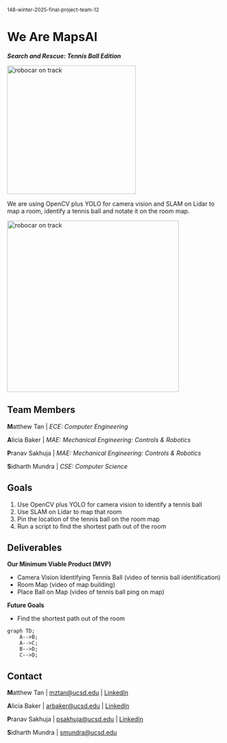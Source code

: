 <sup>148-winter-2025-final-project-team-12</sup>

# **We Are MapsAI**
***Search and Rescue: Tennis Ball Edition***

<img src="https://github.com/UCSD-ECEMAE-148/148-winter-2025-final-project-team-12/blob/main/media/car.jpeg" alt="robocar on track" width="300" />

We are using OpenCV plus YOLO for camera vision and SLAM on Lidar to map a room, identify a tennis ball and notate it on the room map. 

<img src="https://github.com/UCSD-ECEMAE-148/148-winter-2025-final-project-team-12/blob/main/media/group%20pic.jpg" alt="robocar on track" width="400" />

## Team Members

**M**atthew Tan |
 *ECE: Computer Engineering* 

**A**licia Baker |
 *MAE: Mechanical Engineering: Controls & Robotics*

**P**ranav Sakhuja |
 *MAE: Mechanical Engineering: Controls & Robotics* 
 
**S**idharth Mundra |
 *CSE: Computer Science*

## Goals
1) Use OpenCV plus YOLO for camera vision to identify a tennis ball
2) Use SLAM on Lidar to map that room
3) Pin the location of the tennis ball on the room map
4) Run a script to find the shortest path out of the room

## Deliverables
**Our Minimum Viable Product (MVP)**
- Camera Vision Identifying Tennis Ball
  (video of tennis ball identification)
- Room Map
  (video of map building)
- Place Ball on Map
  (video of tennis ball ping on map)

**Future Goals**
- Find the shortest path out of the room

```mermaid
graph TD;
    A-->B;
    A-->C;
    B-->D;
    C-->D;
```

## Contact

**M**atthew Tan |
mztan@ucsd.edu | [LinkedIn](https://www.linkedin.com/in/matthewztan)

**A**licia Baker |
arbaker@ucsd.edu | [LinkedIn](https://www.linkedin.com/in/alicia-r-baker)

**P**ranav Sakhuja |
psakhuja@ucsd.edu | [LinkedIn](https://www.linkedin.com/in/pranavsakhuja)

 
**S**idharth Mundra |
smundra@ucsd.edu

